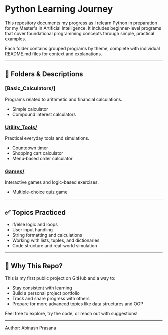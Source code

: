 # Python Learning Journey

This repository documents my progress as I relearn Python in preparation for my Master's in Artificial Intelligence. It includes beginner-level programs that cover foundational programming concepts through simple, practical examples.

Each folder contains grouped programs by theme, complete with individual README.md files for context and explanations.

---

## 📁 Folders & Descriptions

### [Basic_Calculators/]
Programs related to arithmetic and financial calculations.
- Simple calculator
- Compound interest calculators

### [Utility_Tools/](./Utility_Tools)
Practical everyday tools and simulations.
- Countdown timer
- Shopping cart calculator
- Menu-based order calculator

### [Games/](./Games)
Interactive games and logic-based exercises.
- Multiple-choice quiz game

---

## ✅ Topics Practiced
- if/else logic and loops
- User input handling
- String formatting and calculations
- Working with lists, tuples, and dictionaries
- Code structure and real-world simulation

---

## 🚀 Why This Repo?

This is my first public project on GitHub and a way to:
- Stay consistent with learning
- Build a personal project portfolio
- Track and share progress with others
- Prepare for more advanced topics like data structures and OOP

Feel free to explore, try the code, or reach out with suggestions!

---
Author: Abinash Prasana
